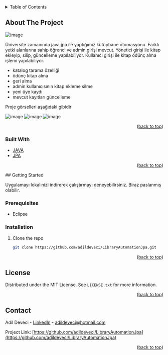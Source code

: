 <!-- TABLE OF CONTENTS -->
<details>
  <summary>Table of Contents</summary>
  <ol>
    <li>
      <a href="#about-the-project">About The Project</a>
      <ul>
        <li><a href="#built-with">Built With</a></li>
      </ul>
    </li>
    <li>
      <a href="#getting-started">Getting Started</a>
      <ul>
        <li><a href="#prerequisites">Prerequisites</a></li>
        <li><a href="#installation">Installation</a></li>
      </ul>
    </li> 
    <li><a href="#license">License</a></li>
    <li><a href="#contact">Contact</a></li>
  </ol>
</details>



<!-- ABOUT THE PROJECT -->
## About The Project

![image](https://user-images.githubusercontent.com/21089760/157562125-1d4c89c2-9d84-4df8-9bd9-5e002c708cbd.png)

Üniversite zamanında java jpa ile yaptığımız kütüphane otomasyonu.
Farklı yetki alanlarına sahip öğrenci ve admin girişi mevcut.
Yönetici girişi ile kitap ekleyip, silip, güncelleme yapılabiliyor.
Kullanıcı girişi ile kitap ödünç alma işlemi yapılabiliyor.
  
* katalog tarama özelliği
* ödünç kitap alma
* geri alma 
* admin kullanıcısının kitap ekleme silme
* yeni üye kaydı
* mevcut kayıtları güncelleme 

Proje görselleri aşağıdaki gibidir

![image](https://user-images.githubusercontent.com/21089760/157562216-84ee1458-81b2-4c5e-9277-ed05d769f3d1.png)
![image](https://user-images.githubusercontent.com/21089760/157562312-0f1e916a-91b3-42f6-829d-9298f5b160a8.png)
![image](https://user-images.githubusercontent.com/21089760/157562360-5bacd44b-6a40-4ad1-8244-56f5608e59ae.png)



 <p align="right">(<a href="#top">back to top</a>)</p>

### Built With
 
* [JAVA](https://www.java.com/)
* [JPA](https://docs.oracle.com/javaee/6/tutorial/doc/bnbpz.html) 
 
 <p align="right">(<a href="#top">back to top</a>)</p>
<!-- GETTING STARTED -->
## Getting Started

Uygulamayı lokalinizi indirerek çalıştırmayı deneyebilirsiniz. Biraz paslanmış olabilir.

### Prerequisites

* Eclipse

### Installation
 
1. Clone the repo
   ```sh
   git clone https://github.com/adildeveci/LibraryAutomationJpa.git
   ```
   
<p align="right">(<a href="#top">back to top</a>)</p>
 

<!-- LICENSE -->
## License

Distributed under the MIT License. See `LICENSE.txt` for more information.

<p align="right">(<a href="#top">back to top</a>)</p>

<!-- CONTACT -->
## Contact

Adil Deveci - [LinkedIn](https://www.linkedin.com/in/adildeveci/) - adildeveci@hotmail.com

Project Link: [https://github.com/adildeveci/LibraryAutomationJpa](https://github.com/adildeveci/LibraryAutomationJpa)

<p align="right">(<a href="#top">back to top</a>)</p>
